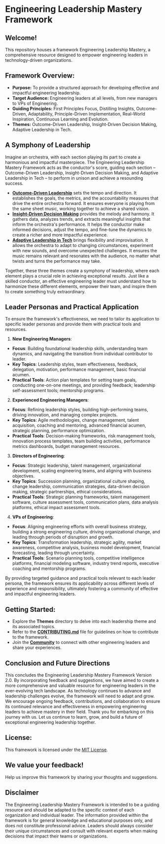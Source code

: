 # Engineering Leadership Mastery Framework

## Welcome!

This repository houses a framework Engineering Leadership Mastery, a comprehensive resource designed to empower engineering leaders in technology-driven organizations. 

## Framework Overview:

* **Purpose:** To provide a structured approach for developing effective and impactful engineering leadership.
* **Target Audience:** Engineering leaders at all levels, from new managers to VPs of Engineering.
* **Guiding Principles:** First Principles Focus, Distilling Insights, Outcome-Driven, Adaptability, Principle-Driven Implementation, Real-World Inspiration, Continuous Learning and Evolution.
* **Themes:** Outcome-Driven Leadership, Insight-Driven Decision Making, Adaptive Leadership in Tech.

## A Symphony of Leadership
Imagine an orchestra, with each section playing its part to create a harmonious and impactful masterpiece. The Engineering Leadership Mastery Framework acts as the conductor's score, guiding each section – Outcome-Driven Leadership, Insight-Driven Decision Making, and Adaptive Leadership in Tech – to perform in unison and achieve a resounding success.
* **[Outcome-Driven Leadership](./Outcome-Driven-Leadership/README.md)** sets the tempo and direction. It establishes the goals, the metrics, and the accountability measures that drive the entire orchestra forward. It ensures everyone is playing from the same sheet music, working together to achieve a shared vision.
* **[Insight-Driven Decision Making](./Insight-driven-decision-making/README.md)** provides the melody and harmony. It gathers data, analyzes trends, and extracts meaningful insights that inform the orchestra's performance. It helps the conductor make informed decisions, adjust the tempo, and fine-tune the dynamics to create a richer and more impactful experience.
* **[Adaptive Leadership in Tech](./adaptive-leadership-in-tech/README.md)** brings flexibility and improvisation. It allows the orchestra to adapt to changing circumstances, experiment with new sounds, and overcome unexpected challenges. It ensures the music remains relevant and resonates with the audience, no matter what twists and turns the performance may take.

Together, these three themes create a symphony of leadership, where each element plays a crucial role in achieving exceptional results.
Just like a skilled conductor, an effective engineering leader must understand how to harmonize these different elements, empower their team, and inspire them to create something truly extraordinary.

## Leader Personas and Practical Application
To ensure the framework's effectiveness, we need to tailor its application to specific leader personas and provide them with practical tools and resources.
1. **New Engineering Managers**:
* **Focus**: Building foundational leadership skills, understanding team dynamics, and navigating the transition from individual contributor to leader.
* **Key Topics**: Leadership styles, team effectiveness, feedback, delegation, motivation, performance management, basic financial acumen.
* **Practical Tools**: Action plan templates for setting team goals, conducting one-on-one meetings, and providing feedback; leadership self-assessment tools; mentorship programs.
2. **Experienced Engineering Managers**:
* **Focus**: Refining leadership styles, building high-performing teams, driving innovation, and managing complex projects.
* **Key Topics**: Agile methodologies, change management, talent acquisition, coaching and mentoring, advanced financial acumen, strategic planning, performance optimization.
* **Practical Tools**: Decision-making frameworks, risk management tools, innovation process templates, team building activities, performance metrics dashboards, budget management resources.
3. **Directors of Engineering**:
* **Focus**: Strategic leadership, talent management, organizational development, scaling engineering teams, and aligning with business objectives.
* **Key Topics**: Succession planning, organizational culture shaping, change leadership, communication strategies, data-driven decision making, strategic partnerships, ethical considerations.
* **Practical Tools**: Strategic planning frameworks, talent management software, culture assessment tools, communication plans, data analysis platforms, ethical impact assessment tools.
4. **VPs of Engineering**:
* **Focus**: Aligning engineering efforts with overall business strategy, building a strong engineering culture, driving organizational change, and leading through periods of disruption and growth.
* **Key Topics**: Transformation leadership, strategic agility, market awareness, competitive analysis, business model development, financial forecasting, leading through uncertainty.
* **Practical Tools**: Scenario planning tools, competitive intelligence platforms, financial modeling software, industry trend reports, executive coaching and mentorship programs.
  
By providing targeted guidance and practical tools relevant to each leader persona, the framework ensures its applicability across different levels of experience and responsibility, ultimately fostering a community of effective and impactful engineering leaders.

## Getting Started:

* Explore the **Themes** directory to delve into each leadership theme and its associated topics.
* Refer to the **[CONTRIBUTING.md](./CONTRIBUTING.md)** file for guidelines on how to contribute to the framework. 
* Join the **[Community](./Community)** to connect with other engineering leaders and share your experiences.

## Conclusion and Future Directions
This concludes the Engineering Leadership Mastery Framework Version 2.0. By incorporating feedback and suggestions, we have aimed to create a more comprehensive and valuable resource for engineering leaders in the ever-evolving tech landscape. As technology continues to advance and leadership challenges evolve, the framework will need to adapt and grow. We encourage ongoing feedback, contributions, and collaboration to ensure its continued relevance and effectiveness in empowering engineering leaders to achieve mastery in their field.
Thank you for embarking on this journey with us. Let us continue to learn, grow, and build a future of exceptional engineering leadership together.

## License:

This framework is licensed under the [MIT License](./LICENSE).

## We value your feedback!

Help us improve this framework by sharing your thoughts and suggestions. 

## Disclaimer
The Engineering Leadership Mastery Framework is intended to be a guiding resource and should be adapted to the specific context of each organization and individual leader. The information provided within the framework is for general knowledge and educational purposes only, and does not constitute professional advice. Leaders should always consider their unique circumstances and consult with relevant experts when making decisions that impact their teams or organizations.

